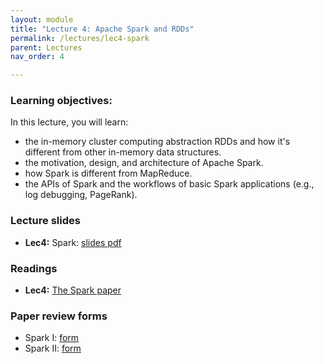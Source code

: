 ```yaml
---
layout: module
title: "Lecture 4: Apache Spark and RDDs"
permalink: /lectures/lec4-spark
parent: Lectures
nav_order: 4

---
```

### Learning objectives:

In this lecture, you will learn:

* the in-memory cluster computing abstraction RDDs and how it's different from other in-memory data structures.
* the motivation, design, and architecture of Apache Spark. 
* how Spark is different from MapReduce. 
* the APIs of Spark and the workflows of basic Spark applications (e.g., log debugging, PageRank).


### Lecture slides

* **Lec4:** Spark: [slides pdf](/ds5110-spring23/assets/docs/lec4-spark.pdf)


### Readings

* **Lec4:** [The Spark paper](https://www.usenix.org/conference/nsdi12/technical-sessions/presentation/zaharia)



### Paper review forms

* Spark I: [form](https://edstem.org/us/courses/32938/discussion/2548792)
* Spark II: [form](https://edstem.org/us/courses/32938/discussion/2548810)
